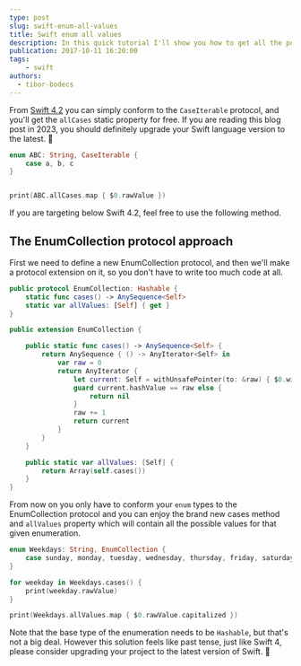 ```yaml
---
type: post
slug: swift-enum-all-values
title: Swift enum all values
description: In this quick tutorial I'll show you how to get all the possible values for a Swift enum type with a generic solution written in Swift.
publication: 2017-10-11 16:20:00
tags: 
    - swift
authors:
  - tibor-bodecs
---
```


From [Swift 4.2](https://forums.developer.apple.com/thread/4404) you can simply conform to the `CaseIterable` protocol, and you'll get the `allCases` static property for free. If you are reading this blog post in 2023, you should definitely upgrade your Swift language version to the latest. 🎉

```swift
enum ABC: String, CaseIterable {
    case a, b, c
}


print(ABC.allCases.map { $0.rawValue })
```

If you are targeting below Swift 4.2, feel free to use the following method.

## The EnumCollection protocol approach

First we need to define a new EnumCollection protocol, and then we'll make a protocol extension on it, so you don't have to write too much code at all.

```swift
public protocol EnumCollection: Hashable {
    static func cases() -> AnySequence<Self>
    static var allValues: [Self] { get }
}

public extension EnumCollection {

    public static func cases() -> AnySequence<Self> {
        return AnySequence { () -> AnyIterator<Self> in
            var raw = 0
            return AnyIterator {
                let current: Self = withUnsafePointer(to: &raw) { $0.withMemoryRebound(to: self, capacity: 1) { $0.pointee } }
                guard current.hashValue == raw else {
                    return nil
                }
                raw += 1
                return current
            }
        }
    }

    public static var allValues: [Self] {
        return Array(self.cases())
    }
}
```

From now on you only have to conform your `enum` types to the EnumCollection protocol and you can enjoy the brand new cases method and `allValues` property which will contain all the possible values for that given enumeration.

```swift
enum Weekdays: String, EnumCollection {
    case sunday, monday, tuesday, wednesday, thursday, friday, saturday
}

for weekday in Weekdays.cases() {
    print(weekday.rawValue)
}

print(Weekdays.allValues.map { $0.rawValue.capitalized })
```

Note that the base type of the enumeration needs to be `Hashable`, but that's not a big deal. However this solution feels like past tense, just like Swift 4, please consider upgrading your project to the latest version of Swift. 👋


